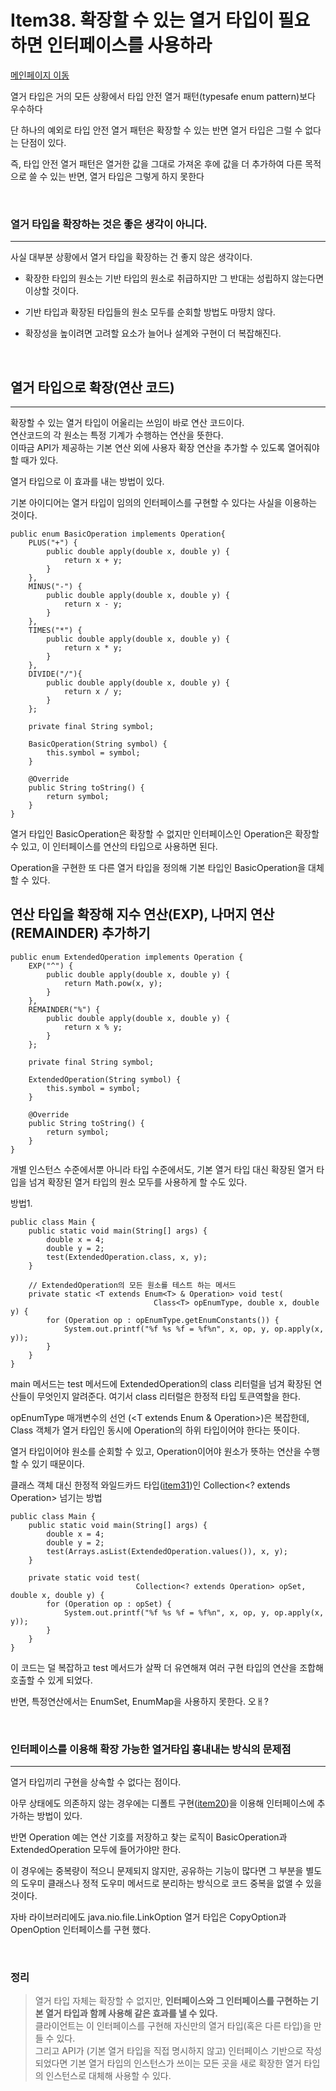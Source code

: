 # Item38. 확장할 수 있는 열거 타입이 필요하면 인터페이스를 사용하라

[메인페이지 이동](../README.md)



열거 타입은 거의 모든 상황에서 타입 안전 열거 패턴(typesafe enum pattern)보다 우수하다

단 하나의 예외로 타입 안전 열거 패턴은 확장할 수 있는 반면 열거 타입은 그럴 수 없다는 단점이 있다.

즉, 타입 안전 열거 패턴은 열거한 값을 그대로 가져온 후에 값을 더 추가하여 다른 목적으로 쓸 수 있는 반면, 열거 타입은 그렇게 하지 못한다


</br>

### 열거 타입을 확장하는 것은 좋은 생각이 아니다.

---
사실 대부분 상황에서 열거 타입을 확장하는 건 좋지 않은 생각이다. 
- 확장한 타입의 원소는 기반 타입의 원소로 취급하지만 그 반대는 성립하지 않는다면 이상할 것이다.

- 기반 타입과 확장된 타입들의 원소 모두를 순회할 방법도 마땅치 않다.

- 확장성을 높이려면 고려할 요소가 늘어나 설계와 구현이 더 복잡해진다.

</br>

## 열거 타입으로 확장(연산 코드)

---

확장할 수 있는 열거 타입이 어울리는 쓰임이 바로 연산 코드이다. </br>
연산코드의 각 원소는 특정 기계가 수행하는 연산을 뜻한다. </br>
이따금 API가 제공하는 기본 연산 외에 사용자 확장 연산을 추가할 수 있도록 열어줘야 할 때가 있다.</br>

열거 타입으로 이 효과를 내는 방법이 있다. 

기본 아이디어는 열거 타입이 임의의 인터페이스를 구현할 수 있다는 사실을 이용하는 것이다.

```
public enum BasicOperation implements Operation{
    PLUS("+") {
        public double apply(double x, double y) {
            return x + y;
        }
    },
    MINUS("-") {
        public double apply(double x, double y) {
            return x - y;
        }
    },
    TIMES("*") {
        public double apply(double x, double y) {
            return x * y;
        }
    },
    DIVIDE("/"){
        public double apply(double x, double y) {
            return x / y;
        }
    };
    
    private final String symbol;

    BasicOperation(String symbol) {
        this.symbol = symbol;
    }

    @Override
    public String toString() {
        return symbol;
    }
}

```

열거 타입인 BasicOperation은 확장할 수 없지만 인터페이스인 Operation은 확장할 수 있고, 이 인터페이스를 연산의 타입으로 사용하면 된다.

Operation을 구현한 또 다른 열거 타입을 정의해 기본 타입인 BasicOperation을 대체할 수 있다.



연산 타입을 확장해 지수 연산(EXP), 나머지 연산(REMAINDER) 추가하기
---

```
public enum ExtendedOperation implements Operation {
    EXP("^") {
        public double apply(double x, double y) {
            return Math.pow(x, y);
        }
    },
    REMAINDER("%") {
        public double apply(double x, double y) {
            return x % y;
        }
    };

    private final String symbol;

    ExtendedOperation(String symbol) {
        this.symbol = symbol;
    }

    @Override
    public String toString() {
        return symbol;
    }
}
```


개별 인스턴스 수준에서뿐 아니라 타입 수준에서도, 기본 열거 타입 대신 확장된 열거 타입을 넘겨 확장된 열거 타입의 원소 모두를 사용하게 할 수도 있다.

방법1. 


```
public class Main {
    public static void main(String[] args) {
        double x = 4;
        double y = 2;
        test(ExtendedOperation.class, x, y);
    }
    
    // ExtendedOperation의 모든 원소를 테스트 하는 메서드
    private static <T extends Enum<T> & Operation> void test(
								Class<T> opEnumType, double x, double y) {
        for (Operation op : opEnumType.getEnumConstants()) {
            System.out.printf("%f %s %f = %f%n", x, op, y, op.apply(x, y));
        }
    }
}

```

main 메서드는 test 메서드에 ExtendedOperation의 class 리터럴을 넘겨 확장된 연산들이 무엇인지 알려준다. 여기서 class 리터럴은 한정적 타입 토큰역할을 한다.

opEnumType 매개변수의 선언 (<T extends Enum<T> & Operation>)은 복잡한데, Class 객체가 열거 타입인 동시에 Operation의 하위 타입이어야 한다는 뜻이다. 

열거 타입이어야 원소를 순회할 수 있고, Operation이어야 원소가 뜻하는 연산을 수행할 수 있기 때문이다.


클래스 객체 대신 한정적 와일드카드 타입([item31](../chapter_05/item_31.md))인 
Collection<? extends Operation> 넘기는 방법

```
public class Main {
    public static void main(String[] args) {
        double x = 4;
        double y = 2;
        test(Arrays.asList(ExtendedOperation.values()), x, y);
    }

    private static void test(
							Collection<? extends Operation> opSet, double x, double y) {
        for (Operation op : opSet) {
            System.out.printf("%f %s %f = %f%n", x, op, y, op.apply(x, y));
        }
    }
}

```

이 코드는 덜 복잡하고 test 메서드가 살짝 더 유연해져 여러 구현 타입의 연산을 조합해 호출할 수 있게 되었다.

반면, 특정연산에서는 EnumSet, EnumMap을 사용하지 못한다. 오ㅐ?

</br>

### 인터페이스를 이용해 확장 가능한 열거타입 흉내내는 방식의 문제점

---

열거 타입끼리 구현을 상속할 수 없다는 점이다. 

아무 상태에도 의존하지 않는 경우에는 디폴트 구현([item20](../chapter_03/item_20.md))을 이용해 인터페이스에 추가하는 방법이 있다.

반면 Operation 예는 연산 기호를 저장하고 찾는 로직이 BasicOperation과 ExtendedOperation 모두에 들어가야만 한다.

이 경우에는 중복량이 적으니 문제되지 않지만, 공유하는 기능이 많다면 그 부분을 별도의 도우미 클래스나 정적 도우미 메서드로 분리하는 방식으로 코드 중복을 없앨 수 있을 것이다.

자바 라이브러리에도 java.nio.file.LinkOption 열거 타입은 CopyOption과 OpenOption 인터페이스를 구현 했다.

</br>

### 정리

> 열거 타입 자체는 확장할 수 없지만, <b> 인터페이스와 그 인터페이스를 구현하는 기본 열거 타입과 함께 사용해 같은 효과를 낼 수 있다. </b> </br>
클라이언트는 이 인터페이스를 구현해 자신만의 열거 타입(혹은 다른 타입)을 만들 수 있다. </br>
그리고 API가 (기본 열거 타입을 직접 명시하지 않고) 인터페이스 기반으로 작성되었다면 기본 열거 타입의 인스턴스가 쓰이는 모든 곳을 새로 확장한 열거 타입의 인스턴스로 대체해 사용할 수 있다.
